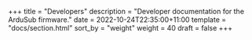 +++
title = "Developers"
description = "Developer documentation for the ArduSub firmware."
date = 2022-10-24T22:35:00+11:00
template = "docs/section.html"
sort_by = "weight"
weight = 40
draft = false
+++
